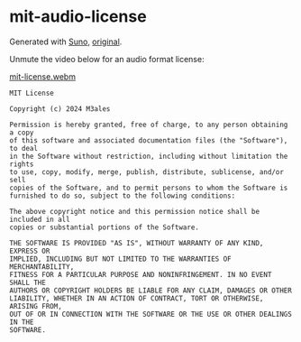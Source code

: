 # mit-audio-license

Generated with [Suno](https://suno.com/), [original](https://suno.com/song/e1a19ebc-2722-4128-994a-4e8df33a5fba).

Unmute the video below for an audio format license:

[mit-license.webm](https://github.com/M3ales/mit-audio-license/assets/18268386/b829893d-96c7-4a87-bd61-6100b1918632)
```
MIT License

Copyright (c) 2024 M3ales

Permission is hereby granted, free of charge, to any person obtaining a copy
of this software and associated documentation files (the "Software"), to deal
in the Software without restriction, including without limitation the rights
to use, copy, modify, merge, publish, distribute, sublicense, and/or sell
copies of the Software, and to permit persons to whom the Software is
furnished to do so, subject to the following conditions:

The above copyright notice and this permission notice shall be included in all
copies or substantial portions of the Software.

THE SOFTWARE IS PROVIDED "AS IS", WITHOUT WARRANTY OF ANY KIND, EXPRESS OR
IMPLIED, INCLUDING BUT NOT LIMITED TO THE WARRANTIES OF MERCHANTABILITY,
FITNESS FOR A PARTICULAR PURPOSE AND NONINFRINGEMENT. IN NO EVENT SHALL THE
AUTHORS OR COPYRIGHT HOLDERS BE LIABLE FOR ANY CLAIM, DAMAGES OR OTHER
LIABILITY, WHETHER IN AN ACTION OF CONTRACT, TORT OR OTHERWISE, ARISING FROM,
OUT OF OR IN CONNECTION WITH THE SOFTWARE OR THE USE OR OTHER DEALINGS IN THE
SOFTWARE.
```
